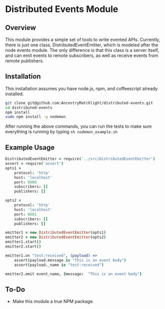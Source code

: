 # Distributed Events Module
## Overview
This module provides a simple set of tools to write evented APIs.  Currently, there is just one class, DistributedEventEmitter, which is modeled after the node events module.  The only difference is that this class is a server itself, and can emit events to remote subscribers, as well as receive events from remote publishers.

## Installation
This installation assumes you have node.js, npm, and coffeescript already installed.

```bash
git clone git@github.com:AncestryMatchlight/distributed-events.git
cd distributed-events
npm install
sudo npm install -g nodemon
```

After running the above commands, you can run the tests to make sure everything is running by typing `sh nodemon_example.sh`

## Example Usage
```coffeescript
DistributedEventEmitter = require('../src/DistributedEventEmitter')
assert = require('assert')
opts1 =
    protocol: 'http'
    host: 'localhost'
    port: 8080
    subscribers: []
    publishers: []

opts2 =
    protocol: 'http'
    host: 'localhost'
    port: 8081
    subscribers: []
    publishers: []

emitter1 = new DistributedEventEmitter(opts1)
emitter2 = new DistributedEventEmitter(opts2)
emitter1.start()
emitter2.start()

emitter1.on "test:received", (payload) =>
    assert(payload.message is "This is an event body")
    assert(payload._name is "test:received")

emitter2.emit event_name, {message:  "This is an event body"}

```

## To-Do
- Make this module a true NPM package.
